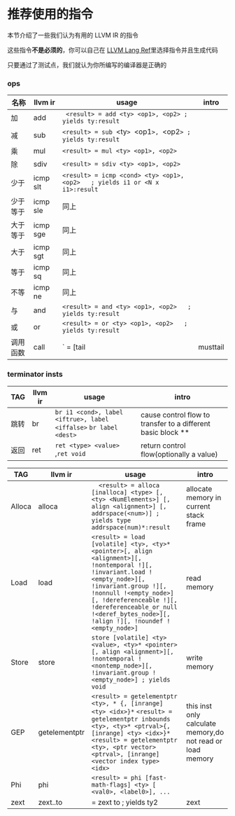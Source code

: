 # 推荐使用的指令

本节介绍了一些我们认为有用的 LLVM IR 的指令

这些指令**不是必须的**，你可以自己在 [LLVM Lang Ref](https://llvm.org/docs/LangRef.html)里选择指令并且生成代码

只要通过了测试点，我们就认为你所编写的编译器是正确的


### ops

| 名称     | llvm ir  | usage                                                        | intro |
| -------- | -------- | ------------------------------------------------------------ | ----- |
| 加       | add      | ` <result> = add <ty> <op1>, <op2> ; yields ty:result`       |       |
| 减       | sub      | `<result> = sub `<ty`> `<op1`>, `<op2`> ; yields ty:result`  |       |
| 乘       | mul      | `<result> = mul <ty> <op1>, <op2> `                          |       |
| 除       | sdiv     | `<result> = sdiv <ty> <op1>, <op2>  `                        |       |
| 少于     | icmp slt | `<result> = icmp <cond> <ty> <op1>, <op2>   ; yields i1 or <N x i1>:result` |       |
| 少于等于 | icmp sle | 同上                                                         |       |
| 大于等于 | icmp sge | 同上                                                         |       |
| 大于     | icmp sgt | 同上                                                         |       |
| 等于     | icmp sq  | 同上                                                         |       |
| 不等     | icmp ne  | 同上                                                         |       |
| 与       | and      | `<result> = and <ty> <op1>, <op2>   ; yields ty:result`      |       |
| 或       | or       | `<result> = or <ty> <op1>, <op2>   ; yields ty:result`       |       |
| 调用函数 | call     | `<result> = [tail |musttail |notail ] call [fast-math flags] [cconv] [ret attrs] [addrspace(<num>)]            <ty>|<fnty> <fnptrval>(<function args>) [fn attrs] [ operand bundles ]` |       |

### terminator insts

| TAG  | llvm ir | usage                                                        | intro                                                        |
| ---- | ------- | ------------------------------------------------------------ | ------------------------------------------------------------ |
| 跳转 | br      | `br i1 <cond>, label <iftrue>, label <iffalse>`       `br label <dest>  ` | cause control flow to transfer to a different basic block **|
| 返回 | ret     | `ret <type> <value> `  ,`ret void  `                | return control flow(optionally a value)                      |



| TAG    | llvm ir       | usage                                                        | intro                                                       |
| ------ | ------------- | ------------------------------------------------------------ | ----------------------------------------------------------- |
| Alloca | alloca        | `  <result> = alloca [inalloca] <type> [, <ty> <NumElements>] [, align <alignment>] [, addrspace(<num>)] ; yields type addrspace(num)*:result` | allocate  memory in current stack frame                     |
| Load   | load          | `<result> = load [volatile] <ty>, <ty>* <pointer>[, align <alignment>][, !nontemporal !][, !invariant.load !<empty_node>][, !invariant.group !][, !nonnull !<empty_node>][, !dereferenceable !][, !dereferenceable_or_null !<deref_bytes_node>][, !align !][, !noundef !<empty_node>]` | read memory                                                 |
| Store  | store         | `store [volatile] <ty> <value>, <ty>* <pointer>[, align <alignment>][, !nontemporal !<nontemp_node>][, !invariant.group !<empty_node>] ; yields void` | write memory                                                |
| GEP    | getelementptr | `<result> = getelementptr <ty>, * {, [inrange] <ty> <idx>}*`                                                                                                 `<result> = getelementptr inbounds <ty>, <ty>* <ptrval>{, [inrange] <ty> <idx>}*`                                                                                 `<result> = getelementptr <ty>, <ptr vector> <ptrval>, [inrange] <vector index type> <idx>` | this inst only calculate  memory,do not read or load memory |
| Phi    | phi           | `<result> = phi [fast-math-flags] <ty> [ <val0>, <label0>], ...` |                                                             |
| zext   | zext..to      | <result> = zext <ty> <value> to <ty2>             ; yields ty2 | zext                                                        |
